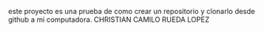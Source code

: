 este proyecto es una prueba de como crear un repositorio y clonarlo desde github a mi computadora. CHRISTIAN CAMILO RUEDA LOPEZ
